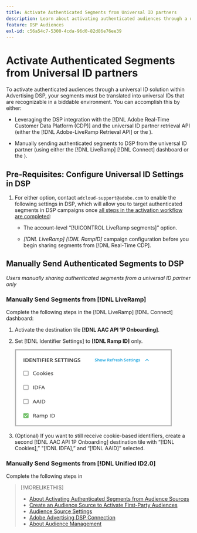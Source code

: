 ```yaml
---
title: Activate Authenticated Segments from Universal ID partners
description: Learn about activating authenticated audiences through a universal ID solution.
feature: DSP Audiences
exl-id: c56a54c7-5300-4cda-96d0-82d86e76ee39
---
```

# Activate Authenticated Segments from Universal ID partners 

<!-- Some of this is workflow for Adobe RT CDP, and some is about manually sending segments from LiveRamp (and Unified ID2.0?). Shouldn't this be a fourth workflow:  "Workflow for manually importing LiveRamp and (and Unified ID2.0?) segments to DSP" ??? -->

To activate authenticated audiences through a universal ID solution within Advertising DSP, your segments must be translated into universal IDs that are recognizable in a biddable environment. You can accomplish this by either:

* Leveraging the DSP integration with the [!DNL Adobe Real-Time Customer Data Platform (CDP)] and the universal ID partner retrieval API (either the [!DNL Adobe-LiveRamp Retrieval API] or the <!-- What about Unified ID2.0? -->).

* Manually sending authenticated segments to DSP from the universal ID partner (using either the [!DNL LiveRamp] [!DNL Connect] dashboard or the <!-- What about Unified ID2.0? -->). 

## Pre-Requisites: Configure Universal ID Settings in DSP

<!-- This doesn't apply to ActionIQ and Tealium sources, but only to RT CDP sources and manually imported segments? -->

1. For either option, contact `adcloud-support@adobe.com` to enable the following settings in DSP, which will allow you to target authenticated segments in DSP campaigns once [all steps in the activation workflow are completed](source-adobe-rtcdp.md):

    * The account-level “[!UICONTROL LiveRamp segments]” option. <!-- ??? -->

    * *[!DNL LiveRamp]* *[!DNL RampID]* campaign configuration before you begin sharing segments from [!DNL Real-Time CDP]. <!-- ??? And this isn't for RT-CDP customers after all? -->

## Manually Send Authenticated Segments to DSP

*Users manually sharing authenticated segments from a universal ID partner only*

### Manually Send Segments from [!DNL LiveRamp]

Complete the following steps in the [!DNL LiveRamp] [!DNL Connect] dashboard:

1. Activate the destination tile **[!DNL AAC API 1P Onboarding]**.

1. Set [!DNL Identifier Settings] to **[!DNL Ramp ID]** only.

   ![Identifier settings](/help/dsp/assets/liveramp-tile-settings.png)

1. (Optional) If you want to still receive cookie-based identifiers, create a second [!DNL AAC API 1P Onboarding] destination tile with “[!DNL Cookies],” "[!DNL IDFA],” and “[!DNL AAID]” selected.

### Manually Send Segments from [!DNL Unified ID2.0]

Complete the following steps in <!-- ??? -->

>[!MORELIKETHIS]
>
>* [About Activating Authenticated Segments from Audience Sources](source-about.md)
>* [Create an Audience Source to Activate First-Party Audiences](source-create.md)
>* [Audience Source Settings](source-settings.md)
>* [Adobe Advertising DSP Connection](https://experienceleague.adobe.com/docs/experience-platform/destinations/catalog/advertising/adobe-advertising-cloud-connection.html)
>* [About Audience Management](/help/dsp/audiences/audience-about.md)

